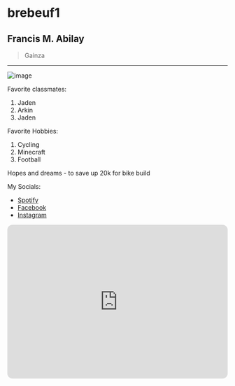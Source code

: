 # brebeuf1
## Francis M. **Abilay**
> Gainza
---
![image](https://scontent.fmnl17-6.fna.fbcdn.net/v/t39.30808-6/423006349_908683914139007_8638806271803462685_n.jpg?_nc_cat=110&ccb=1-7&_nc_sid=a5f93a&_nc_eui2=AeFNUNwvBQLMl_P3g3HEqEtYHG1UYrJ6X4ccbVRisnpfhwvFNXPbTUhYyzfO4El1EPd3bkC-_F_u0BP6KY5Pn1Tl&_nc_ohc=oAStmcLh-yQQ7kNvgFE0cUZ&_nc_ht=scontent.fmnl17-6.fna&oh=00_AYBSHvb3y3JKVyNLid6QcRNwQn7i0I-vgTGv_CMcrAMmEA&oe=66FC00B9)

Favorite classmates:
1. Jaden
2. Arkin
3. Jaden

Favorite Hobbies:
1. Cycling
2. Minecraft
3. Football

Hopes and dreams - to save up 20k for bike build

My Socials:

- [Spotify](https://open.spotify.com)
- [Facebook](https://www.facebook.com/francis.m.abilay)
- [Instagram](https://www.instagram.com/nutellacupss/)

<iframe style="border-radius:12px" src="https://open.spotify.com/embed/playlist/4JIjKGT918iZzjdi23I8cF?utm_source=generator" width="100%" height="352" frameBorder="0" allowfullscreen="" allow="autoplay; clipboard-write; encrypted-media; fullscreen; picture-in-picture" loading="lazy"></iframe> 

